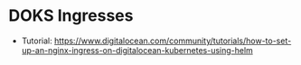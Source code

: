# DOKS Ingresses

- Tutorial: https://www.digitalocean.com/community/tutorials/how-to-set-up-an-nginx-ingress-on-digitalocean-kubernetes-using-helm
